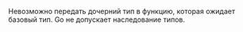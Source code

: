 Невозможно передать дочерний тип в функцию, которая ожидает базовый тип.
Go не допускает наследование типов.